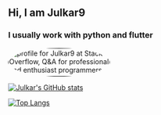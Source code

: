 ## Hi, I am Julkar9
### I usually work with python and flutter

<a href="">
  <img src="https://stackoverflow.com/users/flair/8522463.png?theme=dark"
       style="border-radius: 50%;"
       width="208" height="58" alt="profile for Julkar9 at Stack Overflow, Q&amp;A for professional and enthusiast programmers" title="profile for Julkar9 at Stack Overflow, Q&amp;A for professional and enthusiast programmers">
</a>

[![Julkar's GitHub stats](https://github-readme-stats.vercel.app/api?username=julkaar9&count_private=true&theme=radical&show_icons=true&custom_title=My%20GitStats)](https://github.com/anuraghazra/github-readme-stats)

[![Top Langs](https://github-readme-stats.vercel.app/api/top-langs/?username=julkaar9&layout=compact&hide=jupyter%20notebook&theme=radical&custom_title=Top%20Langs(public))](https://github.com/anuraghazra/github-readme-stats)
